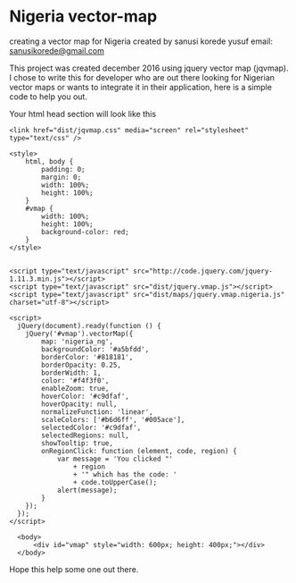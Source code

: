 # Nigeria vector-map
creating a vector map for Nigeria
created by sanusi korede yusuf
email: sanusikorede@gmail.com

This project was created december 2016 using jquery vector map (jqvmap). I chose to write this for developer who are out there looking for Nigerian vector maps or wants to integrate it in their application, here is a simple code to help you out.

Your html head section will look like this

<head>
   
    <link href="dist/jqvmap.css" media="screen" rel="stylesheet" type="text/css" />

    <style>
        html, body {
            padding: 0;
            margin: 0;
            width: 100%;
            height: 100%;
        }
        #vmap {
            width: 100%;
            height: 100%;
            background-color: red;
        }
    </style>


    <script type="text/javascript" src="http://code.jquery.com/jquery-1.11.3.min.js"></script>
    <script type="text/javascript" src="dist/jquery.vmap.js"></script>
    <script type="text/javascript" src="dist/maps/jquery.vmap.nigeria.js" charset="utf-8"></script>

    <script>
      jQuery(document).ready(function () {
        jQuery('#vmap').vectorMap({
            map: 'nigeria_ng',
            backgroundColor: '#a5bfdd',
            borderColor: '#818181',
            borderOpacity: 0.25,
            borderWidth: 1,
            color: '#f4f3f0',
            enableZoom: true,
            hoverColor: '#c9dfaf',
            hoverOpacity: null,
            normalizeFunction: 'linear',
            scaleColors: ['#b6d6ff', '#005ace'],
            selectedColor: '#c9dfaf',
            selectedRegions: null,
            showTooltip: true,
            onRegionClick: function (element, code, region) {
                var message = 'You clicked "'
                    + region
                    + '" which has the code: '
                    + code.toUpperCase();
                alert(message);
            }
        });
      });
    </script>

      <body>
          <div id="vmap" style="width: 600px; height: 400px;"></div>
      </body>
   
Hope this help some one out there.
